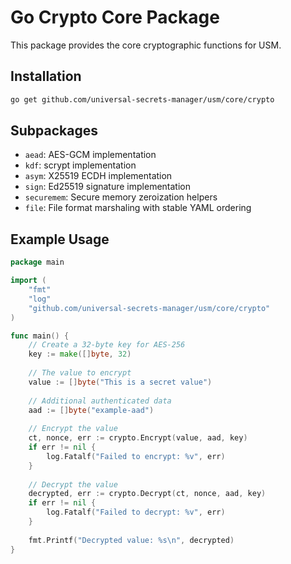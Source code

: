 # Go Crypto Core Package

This package provides the core cryptographic functions for USM.

## Installation

```bash
go get github.com/universal-secrets-manager/usm/core/crypto
```

## Subpackages

- `aead`: AES-GCM implementation
- `kdf`: scrypt implementation
- `asym`: X25519 ECDH implementation
- `sign`: Ed25519 signature implementation
- `securemem`: Secure memory zeroization helpers
- `file`: File format marshaling with stable YAML ordering

## Example Usage

```go
package main

import (
	"fmt"
	"log"
	"github.com/universal-secrets-manager/usm/core/crypto"
)

func main() {
	// Create a 32-byte key for AES-256
	key := make([]byte, 32)
	
	// The value to encrypt
	value := []byte("This is a secret value")
	
	// Additional authenticated data
	aad := []byte("example-aad")
	
	// Encrypt the value
	ct, nonce, err := crypto.Encrypt(value, aad, key)
	if err != nil {
		log.Fatalf("Failed to encrypt: %v", err)
	}
	
	// Decrypt the value
	decrypted, err := crypto.Decrypt(ct, nonce, aad, key)
	if err != nil {
		log.Fatalf("Failed to decrypt: %v", err)
	}
	
	fmt.Printf("Decrypted value: %s\n", decrypted)
}
```